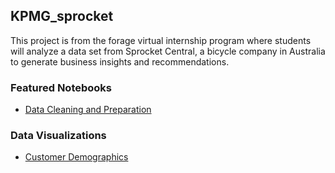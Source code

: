 ## KPMG_sprocket

This project is from the forage virtual internship program where students will analyze a data set from Sprocket Central, a bicycle company in Australia to generate business insights and recommendations.

### Featured Notebooks
- [Data Cleaning and Preparation](https://github.com/bikkanda/KPMG_sprocket/blob/bcac3cd0fe16af52985178729048a275579ebc9f/KPMG%20Data%20Analysis%20Project%20(xlsx).ipynb)

### Data Visualizations
- [Customer Demographics](https://public.tableau.com/views/sprocket_data_exploration/Dashboard1?:language=en-US&:display_count=n&:origin=viz_share_link)
